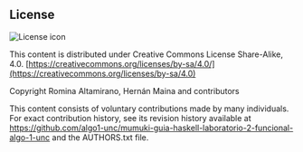 ## License
![License icon](https://licensebuttons.net/l/by-sa/3.0/88x31.png)

This content is distributed under Creative Commons License Share-Alike, 4.0. [https://creativecommons.org/licenses/by-sa/4.0/](https://creativecommons.org/licenses/by-sa/4.0)

Copyright Romina Altamirano, Hernán Maina and contributors

This content consists of voluntary contributions made by many
individuals. For exact contribution history, see its revision history
available at https://github.com/algo1-unc/mumuki-guia-haskell-laboratorio-2-funcional-algo-1-unc and the AUTHORS.txt file.

